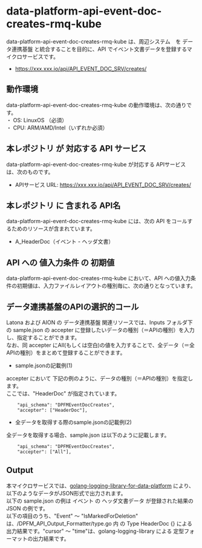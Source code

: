 # data-platform-api-event-doc-creates-rmq-kube
data-platform-api-event-doc-creates-rmq-kube は、周辺システム　を データ連携基盤 と統合することを目的に、API でイベント文書データを登録するマイクロサービスです。

* https://xxx.xxx.io/api/API_EVENT_DOC_SRV/creates/

## 動作環境
data-platform-api-event-doc-creates-rmq-kube の動作環境は、次の通りです。  
・ OS: LinuxOS （必須）  
・ CPU: ARM/AMD/Intel（いずれか必須）  

## 本レポジトリ が 対応する API サービス
data-platform-api-event-doc-creates-rmq-kube が対応する APIサービス は、次のものです。

* APIサービス URL: https://xxx.xxx.io/api/API_EVENT_DOC_SRV/creates/

## 本レポジトリ に 含まれる API名
data-platform-api-event-doc-creates-rmq-kube には、次の API をコールするためのリソースが含まれています。  

* A_HeaderDoc（イベント - ヘッダ文書）

## API への 値入力条件 の 初期値
data-platform-api-event-doc-creates-rmq-kube において、API への値入力条件の初期値は、入力ファイルレイアウトの種別毎に、次の通りとなっています。  

## データ連携基盤のAPIの選択的コール
Latona および AION の データ連携基盤 関連リソースでは、Inputs フォルダ下の sample.json の accepter に登録したいデータの種別（＝APIの種別）を入力し、指定することができます。  
なお、同 accepter にAll(もしくは空白)の値を入力することで、全データ（＝全APIの種別）をまとめて登録することができます。  

* sample.jsonの記載例(1)  

accepter において 下記の例のように、データの種別（＝APIの種別）を指定します。  
ここでは、"HeaderDoc" が指定されています。    
  
```
	"api_schema": "DPFMEventDocCreates",
	"accepter": ["HeaderDoc"],
```
  
* 全データを取得する際のsample.jsonの記載例(2)  

全データを取得する場合、sample.json は以下のように記載します。  

```
	"api_schema": "DPFMEventDocCreates",
	"accepter": ["All"],
```

## Output  
本マイクロサービスでは、[golang-logging-library-for-data-platform](https://github.com/latonaio/golang-logging-library-for-data-platform) により、以下のようなデータがJSON形式で出力されます。  
以下の sample.json の例は イベント の ヘッダ文書データ が登録された結果の JSON の例です。  
以下の項目のうち、"Event" ～ "IsMarkedForDeletion" は、/DPFM_API_Output_Formatter/type.go 内 の Type HeaderDoc {} による出力結果です。"cursor" ～ "time"は、golang-logging-library による 定型フォーマットの出力結果です。  

```
```
